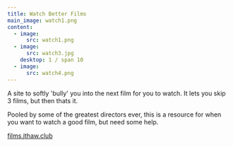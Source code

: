 ```yaml
---
title: Watch Better Films
main_image: watch1.png
content:
  - image:
      src: watch1.png
  - image:
      src: watch3.jpg
    desktop: 1 / span 10
  - image:
      src: watch4.png
---
```

A site to softly 'bully' you into the next film for you to watch. It lets you skip 3 films, but then thats it.

Pooled by some of the greatest directors ever, this is a resource for when you want to watch a good film, but need some help.

[films.jthaw.club](https://films.jthaw.club)